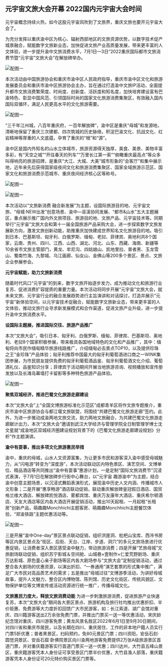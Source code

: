## 元宇宙文旅大会开幕 2022国内元宇宙大会时间

元宇宙概念持续火热，如今这股元宇宙风吹到了文旅界，重庆文旅也要开元宇宙大会了。

为充分发挥以重庆渝中区为核心、辐射西部地区的文旅资源优势，以数字技术促产城景融合，赋能数字文旅新业态，加快促进文旅产业高质量发展，带来更丰富的人文体验，进一步提升渝中文旅消费水平，7月1日—3日“2022重庆国际都市文旅消费节暨“元宇宙”文旅大会”在解放碑举办。

![配图一](0220701112745.png)

本次活动由中国旅游协会和重庆市渝中区人民政府指导，重庆市渝中区文化和旅游发展委员会和重庆市渝中区旅游协会主办，旨在通过打造渝中文旅IP活动，全面提升都市文旅消费繁荣度、时尚度、创新度、活跃度和知名度，加快培育建设富有巴渝特色、彰显中国风范、引领国际时尚的国家文化旅游消费集聚区，有效融入国内国际双循环，满足人民更高水平的文化旅游需要。

![配图一](20220701112757.png)


“三千年江州城，八百年重庆府，一百年解放碑”，渝中区是重庆“母城”和发源地，清晰地保留了重庆三次建都、四次筑城的历史脉络，积淀巴渝文化、抗战文化、红岩精神等厚重的人文底蕴，孕育了重庆的“根”和“源”。

渝中区是国内外知名的山水立体城市，旅游资源得天独厚，美食、美景、美物丰富多彩，有“天空之城”“开往春天的列车”“万里长江第一索”“俯瞰重庆最高点”等众多叫得响亮的旅游招牌，是重庆“大江、大城、大美”城市形象的“会客厅”和集中展示地，近年来先后获得国家级夜间文化和旅游消费集聚区、国家全域旅游示范区、国家文化和旅游消费示范城市、重庆夜间经济核心区等称号。

![配图一](20220701112806.png)

![配图一](20220701112816.png)

本次活动以“文旅新消费 融合新发展”为主题，设国际旅游目的地、元宇宙文旅、“母城·NEW出发”创意场景、渝中—巫溪协同发展、“都市&山水”五大主题展区，重点展示推广国内外文旅项目、旅游目的地、文旅产品、元宇宙技术等。同期举行“元宇宙”文旅大会和第十一届全国旅游产品采购大会，进一步探索数字文旅发展新方向，激发文旅创新动能，助推重庆加快建成世界知名文化旅游目的地。吸引到日本、巴基斯坦、匈牙利、白俄罗斯、缅甸、老挝、菲律宾、奥地利共8个国家，云南、贵州、四川、江西、山西、湖北、河北、山东、西藏、海南、新疆等10余省市文旅主管部门，黄龙、牟尼沟、四姑娘山、凯地里拉、普者黑、玉龙雪山、蜀南竹海、九黎城、乌江画廊、仙女山、金佛山等200多个景区、景点、文旅企业参展参会。

**元宇宙赋能，助力文旅新消费**

随着时代风口“元宇宙”的到来，数字文旅开始逐步发力，成为推动文化和旅游行业复苏、促进消费扩容提质的重要力量。本次活动将同步开展“元宇宙”文旅大会，就未来文旅、元宇宙行业的融合发展趋势进行主旨演讲和对话探讨，打造并展示“元宇宙”新体验空间，以元宇宙技术促融合，赋能数字文旅新业态，带来更丰富的人文体验，推动文旅行业寻求新发展模式和合作渠道，促进文旅产业升级，进一步提升渝中文旅消费水平。

**设国际主题展，推进国际交往、旅游产品推广**

本次“文旅大会”，吸引日本、匈牙利、白俄罗斯、缅甸、菲律宾、巴基斯坦、奥地利、老挝8个国家积极参展，带来极具各国地域特色的文化和产品推广，其中：缅甸将向市民作缅甸精华旅游线路推广，介绍缅甸必去景点TOP10，以及提供珍珠之王“金珍珠”产品体验；匈牙利推荐中国最大的匈牙利葡萄酒进口商之一WINK集团参展，为市民朋友提供免费的匈牙利葡萄酒品鉴、匈牙利葡萄酒文化介绍、葡萄酒礼仪、品鉴知识分享；菲律宾于活动期间开展当地旅游咨询、视频播放和宣传册发放以及长滩岛幕墙打卡留影等多种特色旅游产品体验。

![配图一](20220701112826.png)

**聚焦双城经济，推进巴蜀文化旅游走廊建设**

本次“文旅大会”上“全国文博旅游标准化示范区”成都青羊区将作文旅专题推介，重庆市渝中区旅游协会与都江堰文旅联盟，将围绕“共建巴蜀文化旅游走廊”签约。此外，为进一步推动成渝两地文旅交流，助力两地文旅融合，为共建巴蜀文化旅游走廊献计出力，本次“文旅大会”邀请到武汉大学经济与管理学院全日制管理学博士沈文星就“成渝地区双城经济圈建设规划背景下的《巴蜀文化旅游走廊建设规划》分析”作主题演讲。

**渝中有耍事，推出多项文化旅游惠民举措**

渝中，重庆的母城，山水人文资源富集，为让更多市民和游客深入渝中感受母城魅力，从“闪电游”转变为“深度游”，本次活动联动区内特色景区、演艺空间、文博单位、精品酒店等共同推出“渝中有耍事”惠游计划，一是定制“国际文旅消费节”沉浸式表演，于7月1日在解放碑步行街中心舞台，以“元宇宙 趣游渝中”为主题，结合渝中创意主题场景，以沉浸式舞蹈表演形式，展现渝中历史人文内涵、传播城市人文形象；二是开展“惠享畅游”酒店联动促销，联动重庆解放碑皇冠假日酒店、国贸格兰维大酒店、解放碑凯悦酒店、雾都宾馆、重庆万友康年大酒店、重庆希尔顿酒店、天友大酒店等区内各大酒店开展促销活动，推出10天起租、一月起租“长租房”创新产品，萌趣趣Monchhichi主题客房、萌趣趣Monchhichi主题餐饮体验，“郑渝铁路”主题优惠活动等。

![配图一](20220701112838.png)

三是开展“渝中One-day”景区景点联动促销，组织洪崖洞、枇杷山宝库、西泠书房等区内景区景点及“街区、后街、天台、江岸、步道、洞穴”的多元文旅场景进行优惠促销，让消费者深入景区感受渝中魅力，带动旅游消费；四是开展“艺旅母城”文旅剧场联动促销，组织苏宁影城＆空间舱、山城巷×壹制作×仁爱荒野剧场、重庆万达影城、原色童心亲子剧场等区内各大剧场参与“文旅大会”定制促销活动，通过整合各大剧场的优惠资源，以演出折扣、“一券通用”演艺套票的形式集中推广，满足广大市民对高品质艺术的需求；五是推出“母城过往”文博游季活动，为讲好母城故事，提升人文魅力，整合区内博物馆、陈列馆、历史文化街区、传统风貌区、文物保护单位等文博宣传或活动资源进行统一推广，传播母城文化。

**文旅惠民力度大，释放文旅消费动能**
为进一步刺激旅游消费，促进旅游产业快速复苏，本次“文旅大会”期间各大景区景点、旅游机构及旅行社均推出优惠折扣、半价钜惠、免费游等大力度折扣回馈广大市民游客，如：长江索道、湖广会馆对重庆、四川籍游客送出2万余张免费门票，并推出门票买一送一等优惠活动，宋庆龄纪念馆对重庆、四川游客免票；黄龙风景名胜区2022年6月1日至9月30日期间，对四川省和重庆市居民，以及长期在四川、重庆居住、工作的非本地户籍人员实行门票5折优惠；普者黑景区，扫码预约，免80元景区门票；四川资阳，安岳石刻·圆觉洞景区、安岳石窟·卧佛院景区向川渝两地游客免费提供2万张A级旅游景区首道门票，并对重庆籍游客实行首道门票买一送一优惠；四川达州，大竹县五峰山景区，重庆籍游客凭本人身份证可享受景区门票半价优惠，大竹县渔人部落，重庆籍游客凭本人身份证可20元特价购买景区门票等。